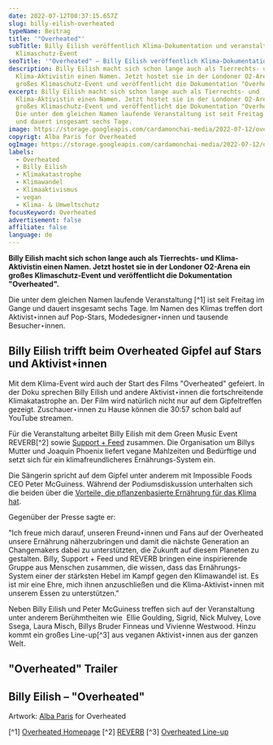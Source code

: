 ```yaml
---
date: 2022-07-12T08:37:15.657Z
slug: billy-eilish-overheated
typeName: Beitrag
title: '"Overheated"'
subTitle: Billy Eilish veröffentlich Klima-Dokumentation und veranstaltet großes
  Klimaschutz-Event
seoTitle: '"Overheated" – Billy Eilish veröffentlich Klima-Dokumentation'
description: Billy Eilish macht sich schon lange auch als Tierrechts- und
  Klima-Aktivistin einen Namen. Jetzt hostet sie in der Londoner O2-Arena ein
  großes Klimaschutz-Event und veröffentlicht die Dokumentation "Overheated".
excerpt: Billy Eilish macht sich schon lange auch als Tierrechts- und
  Klima-Aktivistin einen Namen. Jetzt hostet sie in der Londoner O2-Arena ein
  großes Klimaschutz-Event und veröffentlicht die Dokumentation "Overheated".
  Die unter dem gleichen Namen laufende Veranstaltung ist seit Freitag im Gange
  und dauert insgesamt sechs Tage.
image: https://storage.googleapis.com/cardamonchai-media/2022-07-12/overheated-jpeg-imagine-f8f8f8_aeccb0_1024_768/640.webp
copyrigt: Alba Paris for Overheated
ogImage: https://storage.googleapis.com/cardamonchai-media/2022-07-12/overheated-fb-png-imagine-f8f8f8_c6dcc8_1200_628/640.webp
labels:
  - Overheated
  - Billy Eilish
  - Klimakatastrophe
  - Klimawandel
  - Klimaaktivismus
  - vegan
  - Klima- & Umweltschutz
focusKeyword: Overheated
advertisement: false
affiliate: false
language: de
---
```

**Billy Eilish macht sich schon lange auch als Tierrechts- und Klima-Aktivistin einen Namen. Jetzt hostet sie in der Londoner O2-Arena ein großes Klimaschutz-Event und veröffentlicht die Dokumentation "Overheated".**

Die unter dem gleichen Namen laufende Veranstaltung [^1] ist seit Freitag im Gange und dauert insgesamt sechs Tage. Im Namen des Klimas treffen dort Aktivist⋆innen auf Pop-Stars, Modedesigner⋆innen und tausende Besucher⋆innen.

## Billy Eilish trifft beim Overheated Gipfel auf Stars und Aktivist⋆innen

Mit dem Klima-Event wird auch der Start des Films "Overheated" gefeiert. In der Doku sprechen Billy Eilish und andere Aktivist⋆innen die fortschreitende Klimakatastrophe an. Der Film wird natürlich nicht nur auf dem Gipfeltreffen gezeigt. Zuschauer⋆innen zu Hause können die 30:57 schon bald auf YouTube streamen.

Für die Veranstaltung arbeitet Billy Eilish mit dem Green Music Event REVERB[^2] sowie [Support + Feed](/2021/04/support-feed/) zusammen. Die Organisation um Billys Mutter und Joaquin Phoenix liefert vegane Mahlzeiten und Bedürftige und setzt sich für ein klimafreundlicheres Ernährungs-System ein.

Die Sängerin spricht auf dem Gipfel unter anderem mit Impossible Foods CEO Peter McGuiness. Während der Podiumsdiskussion unterhalten sich die beiden über die [Vorteile, die pflanzenbasierte Ernährung für das Klima hat](/2022/07/klima-durch-pflanzliche-ernaehrung-schuetzen/).

Gegenüber der Presse sagte er:

"Ich freue mich darauf, unseren Freund⋆innen und Fans auf der Overheated unsere Ernährung näherzubringen und damit die nächste Generation an Changemakers dabei zu unterstützten, die Zukunft auf diesem Planeten zu gestalten. Billy, Support + Feed und REVERB bringen eine inspirierende Gruppe aus Menschen zusammen, die wissen, dass das Ernährungs-System einer der stärksten Hebel im Kampf gegen den Klimawandel ist. Es ist mir eine Ehre, mich ihnen anzuschließen und die Klima-Aktivist⋆innen mit unserem Essen zu unterstützen."

Neben Billy Eilish und Peter McGuiness treffen sich auf der Veranstaltung unter anderem Berühmtheiten wie  Ellie Goulding, Sigrid, Nick Mulvey, Love Ssega, Laura Misch, Billys Bruder Finneas und Vivienne Westwood. Hinzu kommt ein großes Line-up[^3] aus veganen Aktivist⋆innen aus der ganzen Welt.

## "Overheated" Trailer

<YouTube id="UFPbCjr2PYg" />

## Billy Eilish – "Overheated"

<YouTube id="vg6V2UWSjiM" />

Artwork: [Alba Paris](https://albaparis.com/) for Overheated

[^1] [Overheated Homepage](https://www.imoverheated.com/)
[^2] [REVERB](https://reverb.org/)
[^3] [Overheated Line-up](https://www.imoverheated.com/)
